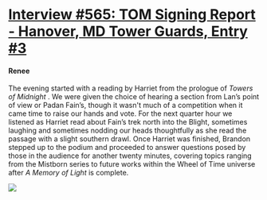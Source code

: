 # [Interview #565: TOM Signing Report - Hanover, MD Tower Guards, Entry #3](https://www.theoryland.com/intvmain.php?i=565#3)

#### Renee

The evening started with a reading by Harriet from the prologue of
*Towers of Midnight*
. We were given the choice of hearing a section from Lan’s point of view or Padan Fain’s, though it wasn't much of a competition when it came time to raise our hands and vote. For the next quarter hour we listened as Harriet read about Fain’s trek north into the Blight, sometimes laughing and sometimes nodding our heads thoughtfully as she read the passage with a slight southern drawl. Once Harriet was finished, Brandon stepped up to the podium and proceeded to answer questions posed by those in the audience for another twenty minutes, covering topics ranging from the Mistborn series to future works within the Wheel of Time universe after
*A Memory of Light*
is complete.

![](http://www.dragonmount.com/forums/uploads/1288998472/gallery_15755_50_43699.jpg)


